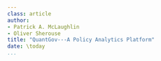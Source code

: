 ```yaml
---
class: article
author:
- Patrick A. McLaughlin
- Oliver Sherouse
title: "QuantGov---A Policy Analytics Platform"
date: \today
...
```


